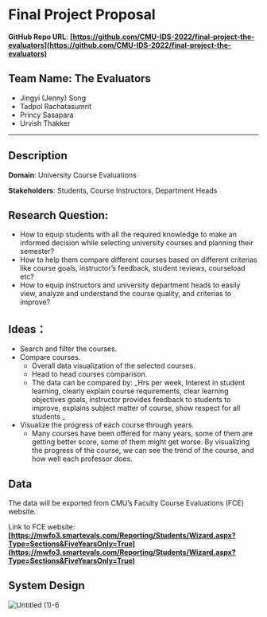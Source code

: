 # Final Project Proposal

**GitHub Repo URL**: **[https://github.com/CMU-IDS-2022/final-project-the-evaluators](https://github.com/CMU-IDS-2022/final-project-the-evaluators)**

## Team Name: The Evaluators 



* Jingyi (Jenny) Song
* Tadpol Rachatasumrit
* Princy Sasapara
* Urvish Thakker


---


## **Description**

**Domain**: University Course Evaluations

**Stakeholders**: Students, Course Instructors, Department Heads


## **Research Question**:



* How to equip students with all the required knowledge to make an informed decision while selecting university courses and planning their semester? 
* How to help them compare different courses based on different criterias like course goals, instructor’s feedback, student reviews, courseload etc?
* How to equip instructors and university department heads to easily view, analyze and understand the course quality, and criterias to improve?


## **Ideas：**



* Search and filter the courses.
* Compare courses.
    * Overall data visualization of the selected courses.
    * Head to head courses comparison.
    * The data can be compared by: _Hrs per week, Interest in student learning, clearly explain course requirements, clear learning objectives goals, instructor provides feedback to students to improve, explains subject matter of course, show respect for all students _
* Visualize the progress of each course through years. 
    * Many courses have been offered for many years, some of them are getting better score, some of them might get worse. By visualizing the progress of the course, we can see the trend of the course, and how well each professor does.



## **Data**

The data will be exported from CMU’s Faculty Course Evaluations (FCE) website.  

Link to FCE website: **[https://mwfo3.smartevals.com/Reporting/Students/Wizard.aspx?Type=Sections&FiveYearsOnly=True](https://mwfo3.smartevals.com/Reporting/Students/Wizard.aspx?Type=Sections&FiveYearsOnly=True)**


## **System Design**

![Untitled (1)-6](https://user-images.githubusercontent.com/51781106/163651706-11beabdd-233a-48e6-b8ec-27282fa3e54c.jpg)
